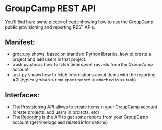 # GroupCamp REST API

You'll find here some pieces of code showing how to use the
GroupCamp public provisioning and reporting REST APIs.

## Manifest:

* group.py shows, based on standard Python libraries, how to create
  a project and add users in that project.
* track.py shows how to fetch timei spent records from the GroupCamp
  account
* task.py shows how to fetch informations about items with 
  the reporting API (typicaly when a time spent record is attached
  to as task)

## Interfaces:

* The [Provisioning](doc-provisioning/README.md) API allows to create items
  in your GroupCamp account (create projects, add users in projects, etc)
* The [Reporting](doc-reporting/README.md) is the API to get some reports from
  your GroupCamp account (get timelogs and related informations)


